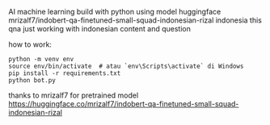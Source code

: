 AI machine learning build with  python using model huggingface  mrizalf7/indobert-qa-finetuned-small-squad-indonesian-rizal indonesia
this qna just working with indonesian content and question

how to work:
```
python -m venv env
source env/bin/activate  # atau `env\Scripts\activate` di Windows
pip install -r requirements.txt
python bot.py
```

thanks to mrizalf7 for pretrained model
https://huggingface.co/mrizalf7/indobert-qa-finetuned-small-squad-indonesian-rizal
